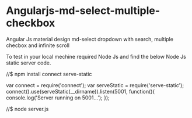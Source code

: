 # Angularjs-md-select-multiple-checkbox
Angular Js material design md-select dropdown with search, multiple checbox and infinite scroll

To test in your local mechine required Node Js and find the below Node Js static server code.

//$ npm install connect serve-static

var connect = require('connect');
var serveStatic = require('serve-static');
connect().use(serveStatic(__dirname)).listen(5001, function(){
    console.log('Server running on 5001...');
});

//$ node server.js
